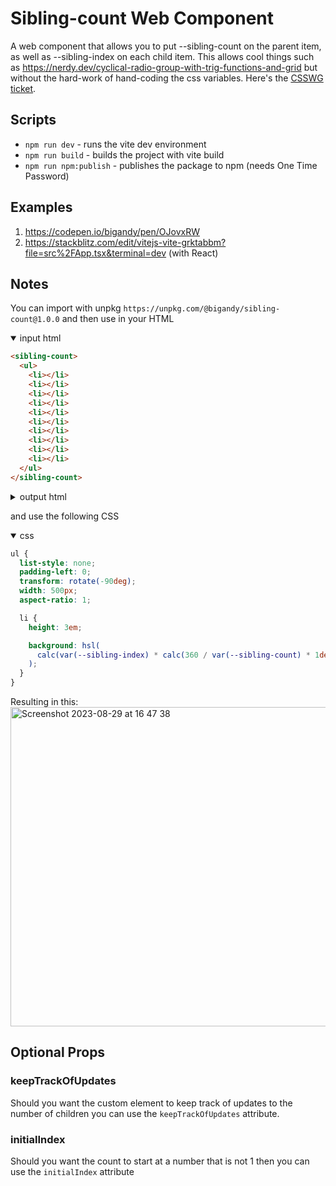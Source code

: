 # Sibling-count Web Component

A web component that allows you to put --sibling-count on the parent item, as well as --sibling-index on each child item. This allows cool things such as https://nerdy.dev/cyclical-radio-group-with-trig-functions-and-grid but without the hard-work of hand-coding the css variables. Here's the [CSSWG ticket](https://github.com/w3c/csswg-drafts/issues/4559).

## Scripts

- `npm run dev` - runs the vite dev environment
- `npm run build` - builds the project with vite build
- `npm run npm:publish` - publishes the package to npm (needs One Time Password)

## Examples

1. https://codepen.io/bigandy/pen/OJovxRW
2. https://stackblitz.com/edit/vitejs-vite-grktabbm?file=src%2FApp.tsx&terminal=dev (with React)

## Notes

You can import with unpkg `https://unpkg.com/@bigandy/sibling-count@1.0.0` and then use in your HTML

<details open>
<summary>input html</summary>

```html
<sibling-count>
  <ul>
    <li></li>
    <li></li>
    <li></li>
    <li></li>
    <li></li>
    <li></li>
    <li></li>
    <li></li>
    <li></li>
    <li></li>
  </ul>
</sibling-count>
```

</details>

<details>
<summary>output html</summary>
which will yield the following HTML when the web-component JS is run:

```html
<ul style="--sibling-count: 10;">
  <li style="--sibling-index: 1;"></li>
  <li style="--sibling-index: 2;"></li>
  <li style="--sibling-index: 3;"></li>
  <li style="--sibling-index: 4;"></li>
  <li style="--sibling-index: 5;"></li>
  <li style="--sibling-index: 6;"></li>
  <li style="--sibling-index: 7;"></li>
  <li style="--sibling-index: 8;"></li>
  <li style="--sibling-index: 9;"></li>
  <li style="--sibling-index: 10;"></li>
</ul>
```

</details>

and use the following CSS

<details open>
<summary>css</summary>

```css
ul {
  list-style: none;
  padding-left: 0;
  transform: rotate(-90deg);
  width: 500px;
  aspect-ratio: 1;

  li {
    height: 3em;

    background: hsl(
      calc(var(--sibling-index) * calc(360 / var(--sibling-count) * 1deg)) 100% 50%
    );
  }
}
```

</details>

Resulting in this:<br />
<img width="511" alt="Screenshot 2023-08-29 at 16 47 38" src="https://github.com/bigandy/sibling-count/assets/603328/0313dd70-d5c6-4db6-a01a-7892913adc1b">

## Optional Props

### keepTrackOfUpdates

Should you want the custom element to keep track of updates to the number of children you can use the `keepTrackOfUpdates` attribute.

### initialIndex

Should you want the count to start at a number that is not 1 then you can use the `initialIndex` attribute
